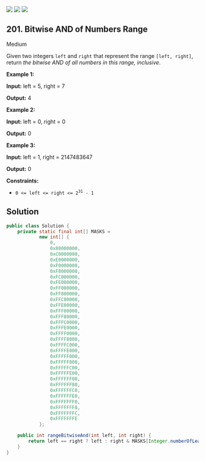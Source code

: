 [![](https://img.shields.io/github/stars/javadev/LeetCode-in-Java?label=Stars&style=flat-square)](https://github.com/javadev/LeetCode-in-Java)
[![](https://img.shields.io/github/forks/javadev/LeetCode-in-Java?label=Fork%20me%20on%20GitHub%20&style=flat-square)](https://github.com/javadev/LeetCode-in-Java/fork)
[![](https://img.shields.io/badge/-LeetCode%20in%20Kotlin-blue?style=flat-square)](https://github.com/javadev/LeetCode-in-Kotlin)

## 201\. Bitwise AND of Numbers Range

Medium

Given two integers `left` and `right` that represent the range `[left, right]`, return _the bitwise AND of all numbers in this range, inclusive_.

**Example 1:**

**Input:** left = 5, right = 7

**Output:** 4 

**Example 2:**

**Input:** left = 0, right = 0

**Output:** 0 

**Example 3:**

**Input:** left = 1, right = 2147483647

**Output:** 0 

**Constraints:**

*   <code>0 <= left <= right <= 2<sup>31</sup> - 1</code>

## Solution

```java
public class Solution {
    private static final int[] MASKS =
            new int[] {
                0,
                0x80000000,
                0xC0000000,
                0xE0000000,
                0xF0000000,
                0xF8000000,
                0xFC000000,
                0xFE000000,
                0xFF000000,
                0xFF800000,
                0xFFC00000,
                0xFFE00000,
                0xFFF00000,
                0xFFF80000,
                0xFFFC0000,
                0xFFFE0000,
                0xFFFF0000,
                0xFFFF8000,
                0xFFFFC000,
                0xFFFFE000,
                0xFFFFF000,
                0xFFFFF800,
                0xFFFFFC00,
                0xFFFFFE00,
                0xFFFFFF00,
                0xFFFFFF80,
                0xFFFFFFC0,
                0xFFFFFFE0,
                0xFFFFFFF0,
                0xFFFFFFF8,
                0xFFFFFFFC,
                0xFFFFFFFE
            };

    public int rangeBitwiseAnd(int left, int right) {
        return left == right ? left : right & MASKS[Integer.numberOfLeadingZeros(left ^ right)];
    }
}
```